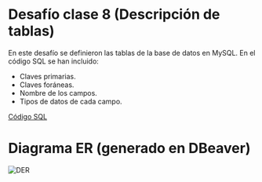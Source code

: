 # Desafío clase 8 (Descripción de tablas)

En este desafío se definieron las tablas de la base de datos en MySQL. En el código SQL se han incluido:

* Claves primarias.
* Claves foráneas.
* Nombre de los campos.
* Tipos de datos de cada campo.

<a href="https://github.com/GomezFrannco/desafio-clase-8/blob/master/desafio-clase-8/Parking-System.sql">Código SQL</a>

# Diagrama ER (generado en DBeaver)

![DER](https://github.com/GomezFrannco/desafio-clase-8/blob/master/img/PARKING_SYSTEM.png)